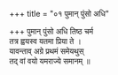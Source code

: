 +++
title = "०१ पुमान् पुंसो अधि"

+++
पुमान् पुंसो अधि तिष्ठ चर्म  
तत्र ह्वयस्व यतमा प्रिया ते ।  
यावन्ताव् अग्रे प्रथमं समेयथुस्  
तद् वां वयो यमराज्ये समानम् ॥